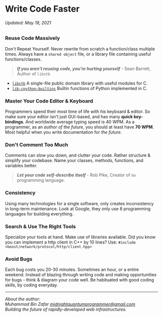 # Write Code Faster
###### Updated: May 19, 2021


### Reuse Code Massively
Don't Repeat Yourself. Never rewrite from scratch a function/class multiple times. Always have a `shared object` file, or a library file containing useful functions/classes. 

> ___If you aren't reusing code, you're hurting yourself___ - Sean Barrett, Author of `libstb`

- [`libstb`](https://github.com/nothings/stb) A single-file public domain library with useful modules for C.
- [`lib-cpython-builtins`](https://github.com/midnqp/lib-cpython-builtins) Builtin functions of Python implemented in C.


### Master Your Code Editor & Keyboard
Programmers spend their most time of life with _his_ keyboard & editor. So make sure your editor isn't just GUI-based, and has many __quick key-bindings__. And worldwide average typing speed is 40 WPM. As a programmer, as an _author of the future_, you should at least have __70 WPM__. Most helpful when you write documentation for _the future_.


### Don't Comment Too Much
Comments can slow you down, and clutter your code. Rather structure & simplify your codebase. Name your classes, methods, functions, and variables better. 
> ___Let your code self-describe itself___    - Rob Pike, Creator of `Go` programming language.


### Consistency
Using many technologies for a single software, only creates inconsistency in long-term maintenance. Look at Google, they only use 8 programming languages for building everything.


### Search & Use The Right Tools
Specialize your tools at hand. Make use of libraries available. Did you know you can implement a http client in C++ by 10 lines? Use: `#include <boost/network/protocol/http/client.hpp>` 


### Avoid Bugs
Each bug costs you 20-30 minutes. Sometimes an hour, or a entire weekend. Instead of blazing through writing code and making opportunities for bugs - think & diagram your code well. Be habituated with good coding skills, by coding everyday. 


---

_About the author:\
Muhammad Bin Zafar <midnightquantumprogrammer@gmail.com>\
Building the future of rapidly-developed web infrastructures._
